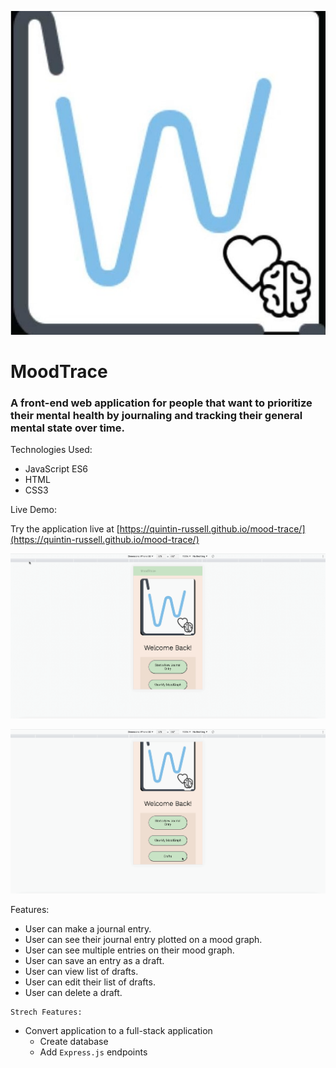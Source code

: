 ![alt text](https://github.com/Quintin-Russell/ajax-project/blob/master/images/ajax-logo.jpg "MoodTrace Logo")

# MoodTrace
### A front-end web application for people that want to prioritize their mental health by journaling and tracking their general mental state over time.

<dl>
  <dt>
    Technologies Used:
  </dt>
</dl>

- JavaScript ES6
- HTML
- CSS3

<dl>
  <dt>
    Live Demo:
  </dt>
</dl>

Try the application live at [https://quintin-russell.github.io/mood-trace/](https://quintin-russell.github.io/mood-trace/)

![Ajax-Project Demo](https://github.com/Quintin-Russell/ajax-project/blob/master/ajax-prj-demo.gif)

![Ajax-Project Demo2](https://github.com/Quintin-Russell/ajax-project/blob/master/ajax-prj-demo2.gif)

<dl>
  <dt>
    Features: 
  </dt>
</dl>

- User can make a journal entry.
- User can see their journal entry plotted on a mood graph.
- User can see multiple entries on their mood graph.
- User can save an entry as a draft.
- User can view list of drafts.
- User can edit their list of drafts.
- User can delete a draft.

<dl>
  <dt>

    Strech Features:
  </dt>
</dl>

- Convert application to a full-stack application
  - Create database
  - Add `Express.js` endpoints
